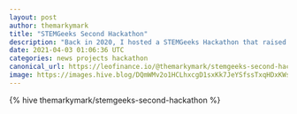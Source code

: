 ```yaml
---
layout: post
author: themarkymark
title: "STEMGeeks Second Hackathon"
description: "Back in 2020, I hosted a STEMGeeks Hackathon that raised 12,623.370 HIVE (~$4,000 at the time) from donations."
date: 2021-04-03 01:06:36 UTC
categories: news projects hackathon
canonical_url: https://leofinance.io/@themarkymark/stemgeeks-second-hackathon
image: https://images.hive.blog/DQmWMv2o1HCLhxcgD1sxKk7JeYSfssTxqHDxKWsHBEETqwi/image.png
---
```

{% hive themarkymark/stemgeeks-second-hackathon %}
